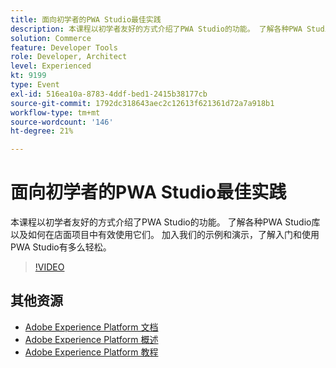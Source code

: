 ```yaml
---
title: 面向初学者的PWA Studio最佳实践
description: 本课程以初学者友好的方式介绍了PWA Studio的功能。 了解各种PWA Studio库以及如何在店面项目中有效使用它们。 加入我们的示例和演示，了解入门和使用PWA Studio有多么轻松。
solution: Commerce
feature: Developer Tools
role: Developer, Architect
level: Experienced
kt: 9199
type: Event
exl-id: 516ea10a-8783-4ddf-bed1-2415b38177cb
source-git-commit: 1792dc318643aec2c12613f621361d72a7a918b1
workflow-type: tm+mt
source-wordcount: '146'
ht-degree: 21%

---
```


# 面向初学者的PWA Studio最佳实践

本课程以初学者友好的方式介绍了PWA Studio的功能。
了解各种PWA Studio库以及如何在店面项目中有效使用它们。
加入我们的示例和演示，了解入门和使用PWA Studio有多么轻松。

>[!VIDEO](https://video.tv.adobe.com/v/337764/?quality=12&learn=on&hidetitle=true)

## 其他资源

- [Adobe Experience Platform 文档](https://experienceleague.adobe.com/docs/experience-platform.html)
- [Adobe Experience Platform 概述](https://experienceleague.adobe.com/docs/experience-platform/landing/home.html?lang=zh-Hans)
- [Adobe Experience Platform 教程](https://experienceleague.adobe.com/docs/platform-learn/tutorials/overview.html?lang=en)
